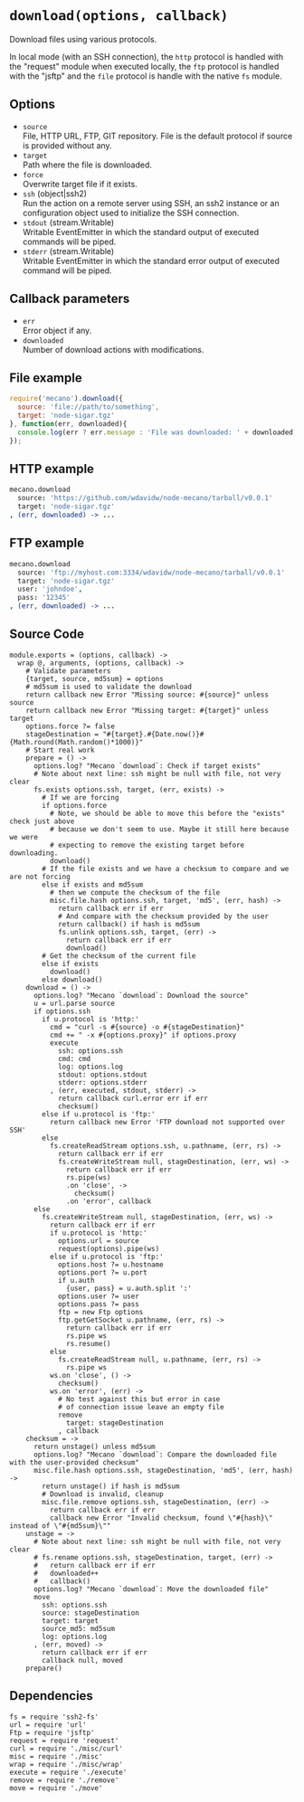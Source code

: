 
# `download(options, callback)`

Download files using various protocols.

In local mode (with an SSH connection), the `http` protocol is handled with the
"request" module when executed locally, the `ftp` protocol is handled with the
"jsftp" and the `file` protocol is handle with the native `fs` module.

## Options

*   `source`   
    File, HTTP URL, FTP, GIT repository. File is the default protocol if source
    is provided without any.   
*   `target`   
    Path where the file is downloaded.   
*   `force`   
    Overwrite target file if it exists.   
*   `ssh` (object|ssh2)   
    Run the action on a remote server using SSH, an ssh2 instance or an
    configuration object used to initialize the SSH connection.   
*   `stdout` (stream.Writable)   
    Writable EventEmitter in which the standard output of executed commands will
    be piped.   
*   `stderr` (stream.Writable)   
    Writable EventEmitter in which the standard error output of executed command
    will be piped.   

## Callback parameters

*   `err`   
    Error object if any.   
*   `downloaded`   
    Number of download actions with modifications.   

## File example

```js
require('mecano').download({
  source: 'file://path/to/something',
  target: 'node-sigar.tgz'
}, function(err, downloaded){
  console.log(err ? err.message : 'File was downloaded: ' + downloaded);
});
```

## HTTP example

```coffee
mecano.download
  source: 'https://github.com/wdavidw/node-mecano/tarball/v0.0.1'
  target: 'node-sigar.tgz'
, (err, downloaded) -> ...
```

## FTP example

```coffee
mecano.download
  source: 'ftp://myhost.com:3334/wdavidw/node-mecano/tarball/v0.0.1'
  target: 'node-sigar.tgz'
  user: 'johndoe',
  pass: '12345'
, (err, downloaded) -> ...
```

## Source Code

    module.exports = (options, callback) ->
      wrap @, arguments, (options, callback) ->
        # Validate parameters
        {target, source, md5sum} = options
        # md5sum is used to validate the download
        return callback new Error "Missing source: #{source}" unless source
        return callback new Error "Missing target: #{target}" unless target
        options.force ?= false
        stageDestination = "#{target}.#{Date.now()}#{Math.round(Math.random()*1000)}"
        # Start real work
        prepare = () ->
          options.log? "Mecano `download`: Check if target exists"
          # Note about next line: ssh might be null with file, not very clear
          fs.exists options.ssh, target, (err, exists) ->
            # If we are forcing
            if options.force
              # Note, we should be able to move this before the "exists" check just above
              # because we don't seem to use. Maybe it still here because we were
              # expecting to remove the existing target before downloading.
              download()
            # If the file exists and we have a checksum to compare and we are not forcing
            else if exists and md5sum
              # then we compute the checksum of the file
              misc.file.hash options.ssh, target, 'md5', (err, hash) ->
                return callback err if err
                # And compare with the checksum provided by the user
                return callback() if hash is md5sum
                fs.unlink options.ssh, target, (err) ->
                  return callback err if err
                  download()
            # Get the checksum of the current file
            else if exists
              download()
            else download()
        download = () ->
          options.log? "Mecano `download`: Download the source"
          u = url.parse source
          if options.ssh
            if u.protocol is 'http:'
              cmd = "curl -s #{source} -o #{stageDestination}"
              cmd += " -x #{options.proxy}" if options.proxy
              execute
                ssh: options.ssh
                cmd: cmd
                log: options.log
                stdout: options.stdout
                stderr: options.stderr
              , (err, executed, stdout, stderr) ->
                return callback curl.error err if err
                checksum()
            else if u.protocol is 'ftp:'
              return callback new Error 'FTP download not supported over SSH'
            else
              fs.createReadStream options.ssh, u.pathname, (err, rs) ->
                return callback err if err
                fs.createWriteStream null, stageDestination, (err, ws) ->
                  return callback err if err
                  rs.pipe(ws)
                  .on 'close', ->
                    checksum()
                  .on 'error', callback
          else
            fs.createWriteStream null, stageDestination, (err, ws) ->
              return callback err if err
              if u.protocol is 'http:'
                options.url = source
                request(options).pipe(ws)
              else if u.protocol is 'ftp:'
                options.host ?= u.hostname
                options.port ?= u.port
                if u.auth
                  {user, pass} = u.auth.split ':'
                options.user ?= user
                options.pass ?= pass
                ftp = new Ftp options
                ftp.getGetSocket u.pathname, (err, rs) ->
                  return callback err if err
                  rs.pipe ws
                  rs.resume()
              else
                fs.createReadStream null, u.pathname, (err, rs) ->
                  rs.pipe ws
              ws.on 'close', () ->
                checksum()
              ws.on 'error', (err) ->
                # No test against this but error in case
                # of connection issue leave an empty file
                remove
                  target: stageDestination
                , callback
        checksum = ->
          return unstage() unless md5sum
          options.log? "Mecano `download`: Compare the downloaded file with the user-provided checksum"
          misc.file.hash options.ssh, stageDestination, 'md5', (err, hash) ->
            return unstage() if hash is md5sum
            # Download is invalid, cleanup
            misc.file.remove options.ssh, stageDestination, (err) ->
              return callback err if err
              callback new Error "Invalid checksum, found \"#{hash}\" instead of \"#{md5sum}\""
        unstage = ->
          # Note about next line: ssh might be null with file, not very clear
          # fs.rename options.ssh, stageDestination, target, (err) ->
          #   return callback err if err
          #   downloaded++
          #   callback()
          options.log? "Mecano `download`: Move the downloaded file"
          move
            ssh: options.ssh
            source: stageDestination
            target: target
            source_md5: md5sum
            log: options.log
          , (err, moved) ->
            return callback err if err
            callback null, moved
        prepare()

## Dependencies

    fs = require 'ssh2-fs'
    url = require 'url'
    Ftp = require 'jsftp'
    request = require 'request'
    curl = require './misc/curl'
    misc = require './misc'
    wrap = require './misc/wrap'
    execute = require './execute'
    remove = require './remove'
    move = require './move'





